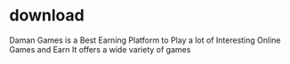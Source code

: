 # download
Daman Games is a Best Earning Platform to Play a lot of Interesting Online Games and Earn It offers a wide variety of games
